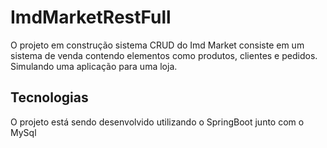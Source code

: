 # ImdMarketRestFull

O projeto em construção sistema CRUD do Imd Market consiste em um sistema de venda contendo elementos como produtos, clientes e pedidos. Simulando uma aplicação para uma loja.

## Tecnologias

O projeto está sendo desenvolvido utilizando o SpringBoot junto com o MySql
